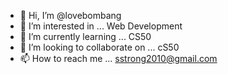 - 👋 Hi, I’m @lovebombang
- 👀 I’m interested in ... Web Development 
- 🌱 I’m currently learning ... CS50
- 💞️ I’m looking to collaborate on ... cS50
- 📫 How to reach me ... sstrong2010@gmail.com

<!---
lovebombang/lovebombang is a ✨ special ✨ repository because its `README.md` (this file) appears on your GitHub profile.
You can click the Preview link to take a look at your changes.
--->
